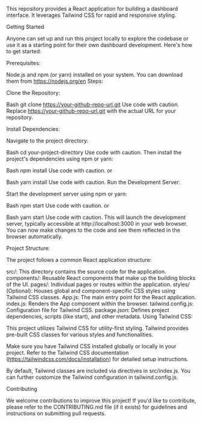 This repository provides a React application for building a dashboard interface. It leverages Tailwind CSS for rapid and responsive styling.

Getting Started

Anyone can set up and run this project locally to explore the codebase or use it as a starting point for their own dashboard development. Here's how to get started:

Prerequisites:

Node.js and npm (or yarn) installed on your system. You can download them from https://nodejs.org/en
Steps:

Clone the Repository:

Bash
git clone https://your-github-repo-url.git
Use code with caution.
Replace https://your-github-repo-url.git with the actual URL for your repository.

Install Dependencies:

Navigate to the project directory:

Bash
cd your-project-directory
Use code with caution.
Then install the project's dependencies using npm or yarn:

Bash
npm install
Use code with caution.
or

Bash
yarn install
Use code with caution.
Run the Development Server:

Start the development server using npm or yarn:

Bash
npm start
Use code with caution.
or

Bash
yarn start
Use code with caution.
This will launch the development server, typically accessible at http://localhost:3000 in your web browser. You can now make changes to the code and see them reflected in the browser automatically.

Project Structure:

The project follows a common React application structure:

src/: This directory contains the source code for the application.
components/: Reusable React components that make up the building blocks of the UI.
pages/: Individual pages or routes within the application.
styles/ (Optional): Houses global and component-specific CSS styles using Tailwind CSS classes.
App.js: The main entry point for the React application.
index.js: Renders the App component within the browser.
tailwind.config.js: Configuration file for Tailwind CSS.
package.json: Defines project dependencies, scripts (like start), and other metadata.
Using Tailwind CSS:

This project utilizes Tailwind CSS for utility-first styling. Tailwind provides pre-built CSS classes for various styles and functionalities.

Make sure you have Tailwind CSS installed globally or locally in your project. Refer to the Tailwind CSS documentation (https://tailwindcss.com/docs/installation) for detailed setup instructions.

By default, Tailwind classes are included via directives in src/index.js. You can further customize the Tailwind configuration in tailwind.config.js.

Contributing

We welcome contributions to improve this project! If you'd like to contribute, please refer to the CONTRIBUTING.md file (if it exists) for guidelines and instructions on submitting pull requests.
